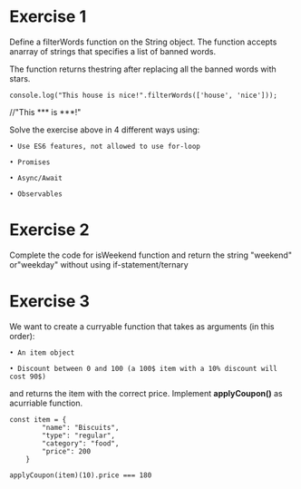 # Exercise 1
  Define a filterWords function on the String object. 
  The function accepts anarray of strings that specifies a list of banned words. 

  The function returns thestring after replacing all the banned words with stars.

  `console.log("This house is nice!".filterWords(['house', 'nice']));`

  //"This *** is ***!"

  Solve the exercise above in 4 different ways using:
  
 	• Use ES6 features, not allowed to use for-loop

  	• Promises

  	• Async/Await

  	• Observables
# Exercise 2
Complete the code for isWeekend function and return the string "weekend" or"weekday" without using if-statement/ternary
# Exercise 3
We want to create a curryable function that takes as arguments (in this order):

    • An item object
    
    • Discount between 0 and 100 (a 100$ item with a 10% discount will cost 90$)
and returns the item with the correct price. Implement **applyCoupon()** as acurriable function.

    const item = {
            "name": "Biscuits",
            "type": "regular",
            "category": "food",
            "price": 200
        }
        
    applyCoupon(item)(10).price === 180